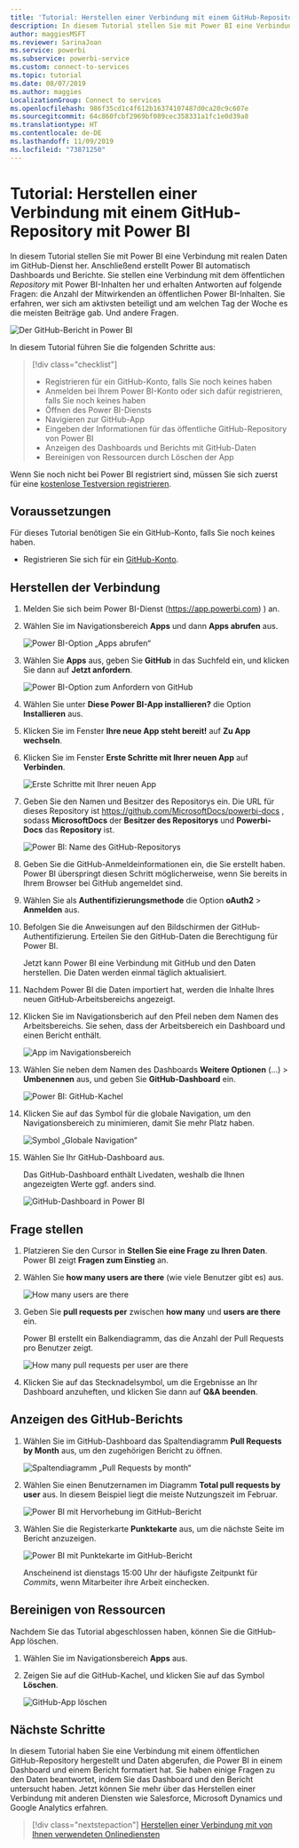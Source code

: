 ```yaml
---
title: 'Tutorial: Herstellen einer Verbindung mit einem GitHub-Repository mit Power BI'
description: In diesem Tutorial stellen Sie mit Power BI eine Verbindung mit realen Daten im GitHub-Dienst her. Anschließend erstellt Power BI automatisch Dashboards und Berichte.
author: maggiesMSFT
ms.reviewer: SarinaJoan
ms.service: powerbi
ms.subservice: powerbi-service
ms.custom: connect-to-services
ms.topic: tutorial
ms.date: 08/07/2019
ms.author: maggies
LocalizationGroup: Connect to services
ms.openlocfilehash: 986f35cd1c4f612b16374107487d0ca20c9c607e
ms.sourcegitcommit: 64c860fcbf2969bf089cec358331a1fc1e0d39a8
ms.translationtype: HT
ms.contentlocale: de-DE
ms.lasthandoff: 11/09/2019
ms.locfileid: "73871250"
---
```

# <a name="tutorial-connect-to-a-github-repo-with-power-bi"></a>Tutorial: Herstellen einer Verbindung mit einem GitHub-Repository mit Power BI
In diesem Tutorial stellen Sie mit Power BI eine Verbindung mit realen Daten im GitHub-Dienst her. Anschließend erstellt Power BI automatisch Dashboards und Berichte. Sie stellen eine Verbindung mit dem öffentlichen *Repository* mit Power BI-Inhalten her und erhalten Antworten auf folgende Fragen: die Anzahl der Mitwirkenden an öffentlichen Power BI-Inhalten. Sie erfahren, wer sich am aktivsten beteiligt und am welchen Tag der Woche es die meisten Beiträge gab. Und andere Fragen. 

![Der GitHub-Bericht in Power BI](media/service-tutorial-connect-to-github/power-bi-github-app-tutorial-punch-card.png)

In diesem Tutorial führen Sie die folgenden Schritte aus:

> [!div class="checklist"]
> * Registrieren für ein GitHub-Konto, falls Sie noch keines haben 
> * Anmelden bei Ihrem Power BI-Konto oder sich dafür registrieren, falls Sie noch keines haben
> * Öffnen des Power BI-Diensts
> * Navigieren zur GitHub-App
> * Eingeben der Informationen für das öffentliche GitHub-Repository von Power BI
> * Anzeigen des Dashboards und Berichts mit GitHub-Daten
> * Bereinigen von Ressourcen durch Löschen der App

Wenn Sie noch nicht bei Power BI registriert sind, müssen Sie sich zuerst für eine [kostenlose Testversion registrieren](https://app.powerbi.com/signupredirect?pbi_source=web).

## <a name="prerequisites"></a>Voraussetzungen

Für dieses Tutorial benötigen Sie ein GitHub-Konto, falls Sie noch keines haben. 

- Registrieren Sie sich für ein [GitHub-Konto](https://docs.microsoft.com/contribute/get-started-setup-github).


## <a name="how-to-connect"></a>Herstellen der Verbindung
1. Melden Sie sich beim Power BI-Dienst (https://app.powerbi.com) ) an. 
2. Wählen Sie im Navigationsbereich **Apps** und dann **Apps abrufen** aus.
   
   ![Power BI-Option „Apps abrufen“](media/service-tutorial-connect-to-github/power-bi-github-app-tutorial.png) 

3. Wählen Sie **Apps** aus, geben Sie **GitHub** in das Suchfeld ein, und klicken Sie dann auf **Jetzt anfordern**.
   
   ![Power BI-Option zum Anfordern von GitHub](media/service-tutorial-connect-to-github/power-bi-github-app-tutorial-app-source.png) 

4. Wählen Sie unter **Diese Power BI-App installieren?** die Option **Installieren** aus.
5. Klicken Sie im Fenster **Ihre neue App steht bereit!** auf **Zu App wechseln**.
6. Klicken Sie im Fenster **Erste Schritte mit Ihrer neuen App** auf **Verbinden**.

    ![Erste Schritte mit Ihrer neuen App](media/service-tutorial-connect-to-github/power-bi-new-app-connect-get-started.png)

7. Geben Sie den Namen und Besitzer des Repositorys ein. Die URL für dieses Repository ist https://github.com/MicrosoftDocs/powerbi-docs , sodass **MicrosoftDocs** der **Besitzer des Repositorys** und **Powerbi-Docs** das **Repository** ist. 
   
    ![Power BI: Name des GitHub-Repositorys](media/service-tutorial-connect-to-github/power-bi-github-app-tutorial-connect.png)

5. Geben Sie die GitHub-Anmeldeinformationen ein, die Sie erstellt haben. Power BI überspringt diesen Schritt möglicherweise, wenn Sie bereits in Ihrem Browser bei GitHub angemeldet sind. 

6. Wählen Sie als **Authentifizierungsmethode** die Option **oAuth2** \> **Anmelden** aus.

7. Befolgen Sie die Anweisungen auf den Bildschirmen der GitHub-Authentifizierung. Erteilen Sie den GitHub-Daten die Berechtigung für Power BI.
   
   Jetzt kann Power BI eine Verbindung mit GitHub und den Daten herstellen.  Die Daten werden einmal täglich aktualisiert.

8. Nachdem Power BI die Daten importiert hat, werden die Inhalte Ihres neuen GitHub-Arbeitsbereichs angezeigt. 
9. Klicken Sie im Navigationsberich auf den Pfeil neben dem Namen des Arbeitsbereichs. Sie sehen, dass der Arbeitsbereich ein Dashboard und einen Bericht enthält. 

    ![App im Navigationsbereich](media/service-tutorial-connect-to-github/power-bi-github-app-tutorial-left-nav-expanded.png)

10. Wählen Sie neben dem Namen des Dashboards **Weitere Optionen** (...) > **Umbenennen** aus, und geben Sie **GitHub-Dashboard** ein.
 
    ![Power BI: GitHub-Kachel](media/service-tutorial-connect-to-github/power-bi-github-app-tutorial-left-nav.png) 

8. Klicken Sie auf das Symbol für die globale Navigation, um den Navigationsbereich zu minimieren, damit Sie mehr Platz haben.

    ![Symbol „Globale Navigation“](media/service-tutorial-connect-to-github/power-bi-global-navigation-icon.png)

10. Wählen Sie Ihr GitHub-Dashboard aus.
    
    Das GitHub-Dashboard enthält Livedaten, weshalb die Ihnen angezeigten Werte ggf. anders sind.

    ![GitHub-Dashboard in Power BI](media/service-tutorial-connect-to-github/power-bi-github-app-tutorial-new-dashboard.png)

    

## <a name="ask-a-question"></a>Frage stellen

1. Platzieren Sie den Cursor in **Stellen Sie eine Frage zu Ihren Daten**. Power BI zeigt **Fragen zum Einstieg** an. 

1. Wählen Sie **how many users are there** (wie viele Benutzer gibt es) aus.
 
    ![How many users are there](media/service-tutorial-connect-to-github/power-bi-github-app-tutorial-qna-how-many-users.png)

13. Geben Sie **pull requests per** zwischen **how many** und **users are there** ein. 

     Power BI erstellt ein Balkendiagramm, das die Anzahl der Pull Requests pro Benutzer zeigt.

    ![How many pull requests per user are there](media/service-tutorial-connect-to-github/power-bi-github-app-tutorial-qna-how-many-prs.png)


13. Klicken Sie auf das Stecknadelsymbol, um die Ergebnisse an Ihr Dashboard anzuheften, und klicken Sie dann auf **Q&A beenden**.

## <a name="view-the-github-report"></a>Anzeigen des GitHub-Berichts 

1. Wählen Sie im GitHub-Dashboard das Spaltendiagramm **Pull Requests by Month** aus, um den zugehörigen Bericht zu öffnen.

    ![Spaltendiagramm „Pull Requests by month“](media/service-tutorial-connect-to-github/power-bi-github-app-tutorial-column-chart.png)

2. Wählen Sie einen Benutzernamen im Diagramm **Total pull requests by user** aus. In diesem Beispiel liegt die meiste Nutzungszeit im Februar.

    ![Power BI mit Hervorhebung im GitHub-Bericht](media/service-tutorial-connect-to-github/power-bi-github-app-tutorial-cross-filter-total-prs.png)

3. Wählen Sie die Registerkarte **Punktekarte** aus, um die nächste Seite im Bericht anzuzeigen. 
 
    ![Power BI mit Punktekarte im GitHub-Bericht](media/service-tutorial-connect-to-github/power-bi-github-app-tutorial-tues-3pm.png)

    Anscheinend ist dienstags 15:00 Uhr der häufigste Zeitpunkt für *Commits*, wenn Mitarbeiter ihre Arbeit einchecken.

## <a name="clean-up-resources"></a>Bereinigen von Ressourcen

Nachdem Sie das Tutorial abgeschlossen haben, können Sie die GitHub-App löschen. 

1. Wählen Sie im Navigationsbereich **Apps** aus.
2. Zeigen Sie auf die GitHub-Kachel, und klicken Sie auf das Symbol **Löschen**.

    ![GitHub-App löschen](media/service-tutorial-connect-to-github/power-bi-github-app-tutorial-delete.png)

## <a name="next-steps"></a>Nächste Schritte

In diesem Tutorial haben Sie eine Verbindung mit einem öffentlichen GitHub-Repository hergestellt und Daten abgerufen, die Power BI in einem Dashboard und einem Bericht formatiert hat. Sie haben einige Fragen zu den Daten beantwortet, indem Sie das Dashboard und den Bericht untersucht haben. Jetzt können Sie mehr über das Herstellen einer Verbindung mit anderen Diensten wie Salesforce, Microsoft Dynamics und Google Analytics erfahren. 
 
> [!div class="nextstepaction"]
> [Herstellen einer Verbindung mit von Ihnen verwendeten Onlinediensten](service-connect-to-services.md)


